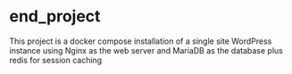# end_project

This project is a docker compose installation of a single site WordPress instance using Nginx as the web server and MariaDB as the database plus redis for session caching
